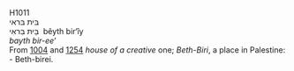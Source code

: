 H1011  
בּית בּראי  
בֵּיתּ בִּראִי ‎ bêyth bir‘ı̂y  
*bayth* *bir-ee‘*  
From [1004](h1004) and [1254](h1254) *house* *of* *a* *creative* one;
*Beth-Biri*, a place in Palestine: - Beth-birei.  

